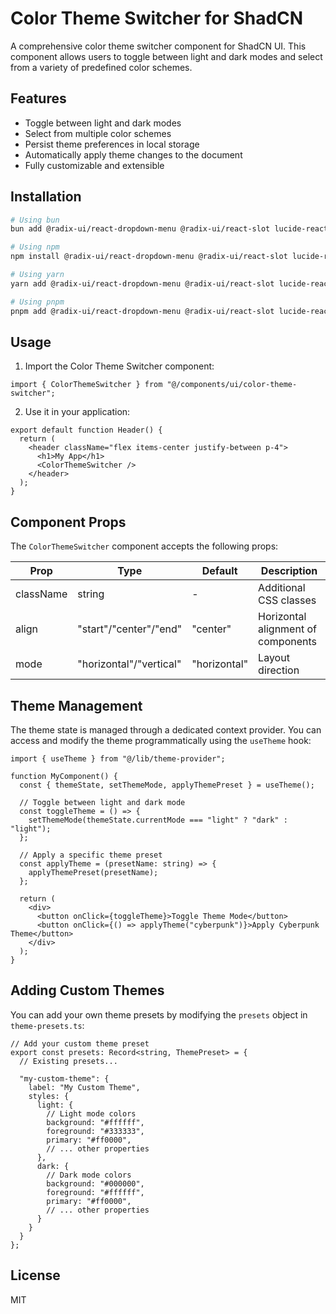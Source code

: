 # Color Theme Switcher for ShadCN

A comprehensive color theme switcher component for ShadCN UI. This component allows users to toggle between light and dark modes and select from a variety of predefined color schemes.

## Features

- Toggle between light and dark modes
- Select from multiple color schemes
- Persist theme preferences in local storage
- Automatically apply theme changes to the document
- Fully customizable and extensible

## Installation

```bash
# Using bun
bun add @radix-ui/react-dropdown-menu @radix-ui/react-slot lucide-react

# Using npm
npm install @radix-ui/react-dropdown-menu @radix-ui/react-slot lucide-react

# Using yarn
yarn add @radix-ui/react-dropdown-menu @radix-ui/react-slot lucide-react

# Using pnpm
pnpm add @radix-ui/react-dropdown-menu @radix-ui/react-slot lucide-react
```

## Usage

1. Import the Color Theme Switcher component:

```tsx
import { ColorThemeSwitcher } from "@/components/ui/color-theme-switcher";
```

2. Use it in your application:

```tsx
export default function Header() {
  return (
    <header className="flex items-center justify-between p-4">
      <h1>My App</h1>
      <ColorThemeSwitcher />
    </header>
  );
}
```

## Component Props

The `ColorThemeSwitcher` component accepts the following props:

| Prop      | Type                    | Default       | Description                          |
|-----------|-------------------------|---------------|--------------------------------------|
| className | string                  | -             | Additional CSS classes               |
| align     | "start"/"center"/"end"  | "center"      | Horizontal alignment of components   |
| mode      | "horizontal"/"vertical" | "horizontal"  | Layout direction                     |

## Theme Management

The theme state is managed through a dedicated context provider. You can access and modify the theme programmatically using the `useTheme` hook:

```tsx
import { useTheme } from "@/lib/theme-provider";

function MyComponent() {
  const { themeState, setThemeMode, applyThemePreset } = useTheme();

  // Toggle between light and dark mode
  const toggleTheme = () => {
    setThemeMode(themeState.currentMode === "light" ? "dark" : "light");
  };

  // Apply a specific theme preset
  const applyTheme = (presetName: string) => {
    applyThemePreset(presetName);
  };

  return (
    <div>
      <button onClick={toggleTheme}>Toggle Theme Mode</button>
      <button onClick={() => applyTheme("cyberpunk")}>Apply Cyberpunk Theme</button>
    </div>
  );
}
```

## Adding Custom Themes

You can add your own theme presets by modifying the `presets` object in `theme-presets.ts`:

```tsx
// Add your custom theme preset
export const presets: Record<string, ThemePreset> = {
  // Existing presets...
  
  "my-custom-theme": {
    label: "My Custom Theme",
    styles: {
      light: {
        // Light mode colors
        background: "#ffffff",
        foreground: "#333333",
        primary: "#ff0000",
        // ... other properties
      },
      dark: {
        // Dark mode colors
        background: "#000000",
        foreground: "#ffffff",
        primary: "#ff0000",
        // ... other properties
      }
    }
  }
};
```

## License

MIT
